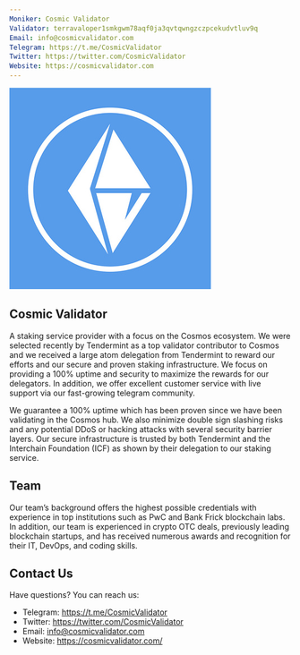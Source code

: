 ```yaml
---
Moniker: Cosmic Validator
Validator: terravaloper1smkgwm78aqf0ja3qvtqwngzczpcekudvtluv9q
Email: info@cosmicvalidator.com
Telegram: https://t.me/CosmicValidator
Twitter: https://twitter.com/CosmicValidator
Website: https://cosmicvalidator.com
---
```


![Cosmic Validator](CosmicValidator.jpg)

## Cosmic Validator
A staking service provider with a focus on the Cosmos ecosystem. We were selected recently by Tendermint as a top validator contributor to Cosmos and we received a large atom delegation from Tendermint to reward our efforts and our secure and proven staking infrastructure.
We focus on providing a 100% uptime and security to maximize the rewards for our delegators. In addition, we offer excellent customer service with live support via our fast-growing telegram community.

We guarantee a 100% uptime which has been proven since we have been validating in the Cosmos hub. We also minimize double sign slashing risks and any potential DDoS or hacking attacks with several security barrier layers. Our secure infrastructure is trusted by both Tendermint and the Interchain Foundation (ICF) as shown by their delegation to our staking service.


## Team
Our team’s background offers the highest possible credentials with experience in top institutions such as PwC and Bank Frick blockchain labs. In addition, our team is experienced in crypto OTC deals, previously leading blockchain startups, and has received numerous awards and recognition for their IT, DevOps, and coding skills.

## Contact Us

Have questions? You can reach us:

- Telegram: https://t.me/CosmicValidator
- Twitter: https://twitter.com/CosmicValidator
- Email: info@cosmicvalidator.com
- Website: https://cosmicvalidator.com/

